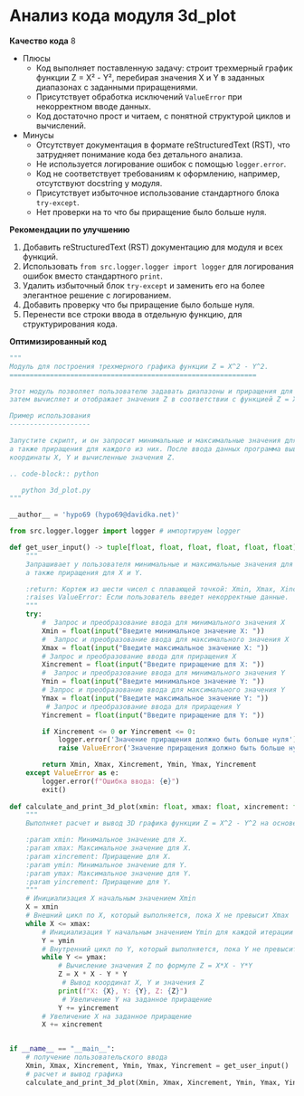# Анализ кода модуля 3d_plot

**Качество кода**
8
- Плюсы
    - Код выполняет поставленную задачу: строит трехмерный график функции Z = X² - Y², перебирая значения X и Y в заданных диапазонах с заданными приращениями.
    - Присутствует обработка исключений `ValueError` при некорректном вводе данных.
    - Код достаточно прост и читаем, с понятной структурой циклов и вычислений.
- Минусы
    - Отсутствует документация в формате reStructuredText (RST), что затрудняет понимание кода без детального анализа.
    - Не используется логирование ошибок с помощью `logger.error`.
    - Код не соответствует требованиям к оформлению, например, отсутствуют docstring у модуля.
    - Присутствует избыточное использование стандартного блока `try-except`.
    - Нет проверки на то что бы приращение было больше нуля.

**Рекомендации по улучшению**

1.  Добавить reStructuredText (RST) документацию для модуля и всех функций.
2.  Использовать `from src.logger.logger import logger` для логирования ошибок вместо стандартного `print`.
3.  Удалить избыточный блок `try-except` и заменить его на более элегантное решение с логированием.
4.  Добавить проверку что бы приращение было больше нуля.
5.  Перенести все строки ввода в отдельную функцию, для структурирования кода.

**Оптимизированный код**

```python
"""
Модуль для построения трехмерного графика функции Z = X^2 - Y^2.
=============================================================

Этот модуль позволяет пользователю задавать диапазоны и приращения для X и Y,
затем вычисляет и отображает значения Z в соответствии с функцией Z = X^2 - Y^2.

Пример использования
--------------------

Запустите скрипт, и он запросит минимальные и максимальные значения для X и Y,
а также приращения для каждого из них. После ввода данных программа выведет
координаты X, Y и вычисленные значения Z.

.. code-block:: python

   python 3d_plot.py
"""

__author__ = 'hypo69 (hypo69@davidka.net)'

from src.logger.logger import logger # импортируем logger

def get_user_input() -> tuple[float, float, float, float, float, float]:
    """
    Запрашивает у пользователя минимальные и максимальные значения для X и Y,
    а также приращения для X и Y.

    :return: Кортеж из шести чисел с плавающей точкой: Xmin, Xmax, Xincrement, Ymin, Ymax, Yincrement.
    :raises ValueError: Если пользователь введет некорректные данные.
    """
    try:
        #  Запрос и преобразование ввода для минимального значения X
        Xmin = float(input("Введите минимальное значение X: "))
        #  Запрос и преобразование ввода для максимального значения X
        Xmax = float(input("Введите максимальное значение X: "))
        # Запрос и преобразование ввода для приращения X
        Xincrement = float(input("Введите приращение для X: "))
        #  Запрос и преобразование ввода для минимального значения Y
        Ymin = float(input("Введите минимальное значение Y: "))
        # Запрос и преобразование ввода для максимального значения Y
        Ymax = float(input("Введите максимальное значение Y: "))
         # Запрос и преобразование ввода для приращения Y
        Yincrement = float(input("Введите приращение для Y: "))

        if Xincrement <= 0 or Yincrement <= 0:
            logger.error('Значение приращения должно быть больше нуля')
            raise ValueError('Значение приращения должно быть больше нуля')

        return Xmin, Xmax, Xincrement, Ymin, Ymax, Yincrement
    except ValueError as e:
        logger.error(f"Ошибка ввода: {e}")
        exit()
    
def calculate_and_print_3d_plot(xmin: float, xmax: float, xincrement: float, ymin: float, ymax: float, yincrement: float):
    """
    Выполняет расчет и вывод 3D графика функции Z = X^2 - Y^2 на основе введенных данных.

    :param xmin: Минимальное значение для X.
    :param xmax: Максимальное значение для X.
    :param xincrement: Приращение для X.
    :param ymin: Минимальное значение для Y.
    :param ymax: Максимальное значение для Y.
    :param yincrement: Приращение для Y.
    """
    # Инициализация X начальным значением Xmin
    X = xmin
    # Внешний цикл по X, который выполняется, пока X не превысит Xmax
    while X <= xmax:
        # Инициализация Y начальным значением Ymin для каждой итерации внешнего цикла
        Y = ymin
        # Внутренний цикл по Y, который выполняется, пока Y не превысит Ymax
        while Y <= ymax:
            # Вычисление значения Z по формуле Z = X*X - Y*Y
            Z = X * X - Y * Y
             # Вывод координат X, Y и значения Z
            print(f"X: {X}, Y: {Y}, Z: {Z}")
             # Увеличение Y на заданное приращение
            Y += yincrement
        # Увеличение X на заданное приращение
        X += xincrement


if __name__ == "__main__":
    # получение пользовательского ввода
    Xmin, Xmax, Xincrement, Ymin, Ymax, Yincrement = get_user_input()
    # расчет и вывод графика
    calculate_and_print_3d_plot(Xmin, Xmax, Xincrement, Ymin, Ymax, Yincrement)
```